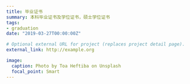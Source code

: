 ```yaml
---
title: 毕业证书
summary: 本科毕业证书及学位证书，硕士学位证书
tags:
- graduation
date: "2019-03-27T00:00:00Z"

# Optional external URL for project (replaces project detail page).
external_link: http://example.org

image:
  caption: Photo by Toa Heftiba on Unsplash
  focal_point: Smart
---
```

